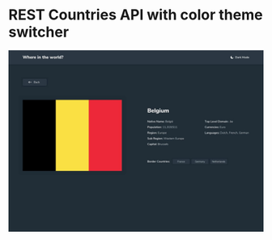 # REST Countries API with color theme switcher

![Design preview for the REST Countries API with color theme switcher coding challenge](./public/design/desktop-design-detail-dark.jpg)
